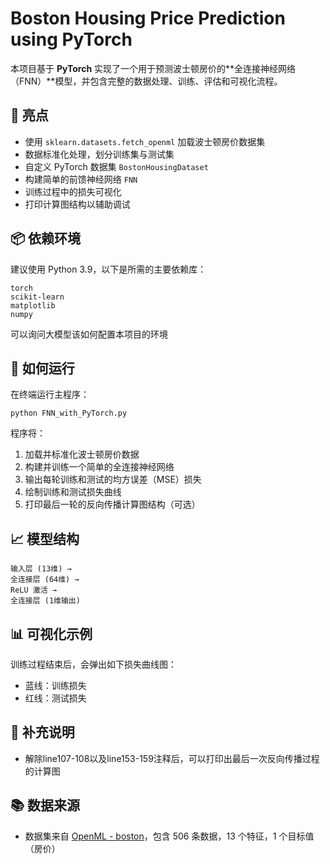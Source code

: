 # Boston Housing Price Prediction using PyTorch

本项目基于 **PyTorch** 实现了一个用于预测波士顿房价的**全连接神经网络（FNN）**模型，并包含完整的数据处理、训练、评估和可视化流程。

## 📌 亮点

- 使用 `sklearn.datasets.fetch_openml` 加载波士顿房价数据集  
- 数据标准化处理，划分训练集与测试集  
- 自定义 PyTorch 数据集 `BostonHousingDataset`  
- 构建简单的前馈神经网络 `FNN`  
- 训练过程中的损失可视化  
- 打印计算图结构以辅助调试  

## 📦 依赖环境

建议使用 Python 3.9，以下是所需的主要依赖库：

```
torch
scikit-learn
matplotlib
numpy
```

可以询问大模型该如何配置本项目的环境

## 🚀 如何运行

在终端运行主程序：

```
python FNN_with_PyTorch.py
```

程序将：

1. 加载并标准化波士顿房价数据  
2. 构建并训练一个简单的全连接神经网络  
3. 输出每轮训练和测试的均方误差（MSE）损失  
4. 绘制训练和测试损失曲线  
5. 打印最后一轮的反向传播计算图结构（可选）  

## 📈 模型结构

```
输入层 (13维) →
全连接层 (64维) →
ReLU 激活 →
全连接层 (1维输出)
```

## 📊 可视化示例

训练过程结束后，会弹出如下损失曲线图：

- 蓝线：训练损失  
- 红线：测试损失  

## 🧠 补充说明

- 解除line107-108以及line153-159注释后，可以打印出最后一次反向传播过程的计算图

## 📚 数据来源

- 数据集来自 [OpenML - boston](https://www.openml.org/d/531)，包含 506 条数据，13 个特征，1 个目标值（房价）  
